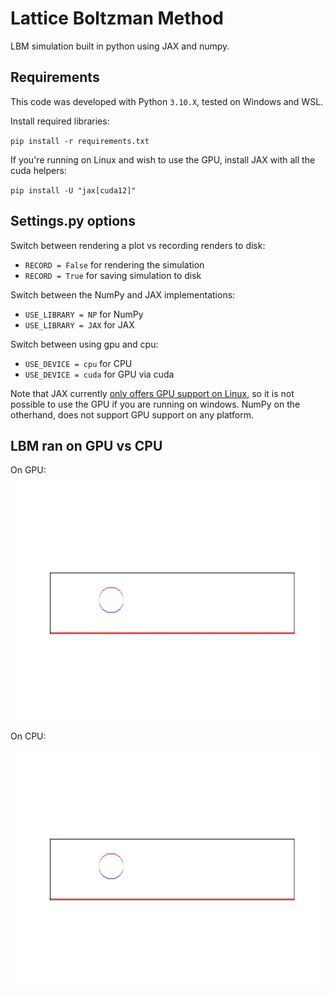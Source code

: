 # Lattice Boltzman Method

LBM simulation built in python using JAX and numpy. 

## Requirements

This code was developed with Python `3.10.X`, tested on Windows and WSL.

Install required libraries:

`pip install -r requirements.txt`

If you're running on Linux and wish to use the GPU, install JAX with all the cuda helpers:

`pip install -U "jax[cuda12]"`

## Settings.py options

Switch between rendering a plot vs recording renders to disk:
- `RECORD = False` for rendering the simulation
- `RECORD = True` for saving simulation to disk

Switch between the NumPy and JAX implementations:
- `USE_LIBRARY = NP` for NumPy
- `USE_LIBRARY = JAX` for JAX

Switch between using gpu and cpu:
- `USE_DEVICE = cpu` for CPU
- `USE_DEVICE = cuda` for GPU via cuda

Note that JAX currently [only offers GPU support on Linux](https://jax.readthedocs.io/en/latest/installation.html#:~:text=libtpu_releases.html-,Supported%20platforms,no,-CPU), so it is not possible to use the GPU if you are running on windows. NumPy on the otherhand, does not support GPU support on any platform.

## LBM ran on GPU vs CPU

On GPU:

![](https://github.com/wingos80/LBM/blob/main/resources/gpu_lbm.gif)

On CPU:

![](https://github.com/wingos80/LBM/blob/main/resources/cpu_lbm.gif)


